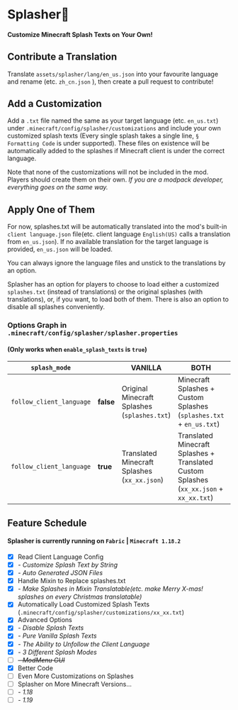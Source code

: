 # Splasher🧨

#### Customize Minecraft Splash Texts on Your Own!

## Contribute a Translation

Translate `assets/splasher/lang/en_us.json` into your favourite language and rename (etc. `zh_cn.json` ), then create a pull request to contribute!

## Add a Customization

Add a `.txt` file named the same as your target language (etc. `en_us.txt`) under `.minecraft/config/splasher/customizations` and include your own customized splash texts (Every single splash takes a single line, `§ Formatting Code` is under supported).
These files on existence will be automatically added to the splashes if Minecraft client is under the correct language.

Note that none of the customizations will not be included in the mod. Players should create them on their own.
*If you are a modpack developer, everything goes on the same way.*

## Apply One of Them

For now, splashes.txt will be automatically translated into the mod's built-in `client language.json` file(etc. client language `English(US)` calls a translation from `en_us.json`). 
If no available translation for the target language is provided, `en_us.json` will be loaded.

You can always ignore the language files and unstick to the translations by an option.

Splasher has an option for players to choose to load either a customized `splashes.txt` (instead of translations) or the original splashes (with translations), or, if you want, to load both of them.
There is also an option to disable all splashes conveniently.

### Options Graph in `.minecraft/config/splasher/splasher.properties`

#### (Only works when `enable_splash_texts` is `true`)

| `splash_mode`            |           | VANILLA                                      | BOTH                                                                                    | CUSTOM                                   |
|--------------------------|-----------|----------------------------------------------|-----------------------------------------------------------------------------------------|------------------------------------------|
| `follow_client_language` | **false** | Original Minecraft Splashes (`splashes.txt`) | Minecraft Splashes + Custom Splashes (`splashes.txt` + `en_us.txt`)                     | Original Custom Splashes (`en_us.txt`)   |
| `follow_client_language` | **true**  | Translated Minecraft Splashes (`xx_xx.json`) | Translated Minecraft Splashes + Translated Custom Splashes (`xx_xx.json` + `xx_xx.txt`) | Translated Custom Splashes (`xx_xx.txt`) |


## Feature Schedule

#### Splasher is currently running on `Fabric` | `Minecraft 1.18.2`

- [X] Read Client Language Config
- [X] *- Customize Splash Text by String*
- [X] *- Auto Generated JSON Files*
- [X] Handle Mixin to Replace splashes.txt
- [X] *- Make Splashes in Mixin Translatable(etc. make Merry X-mas! splashes on every Christmas translatable)*
- [X] Automatically Load Customized Splash Texts (`.minecraft/config/splasher/customizations/xx_xx.txt`)
- [X] Advanced Options
- [X] *- Disable Splash Texts*
- [X] *- Pure Vanilla Splash Texts*
- [X] *- The Ability to Unfollow the Client Language*
- [X] *- 3 Different Splash Modes*
- [ ] ~~*- ModMenu GUI*~~
- [X] Better Code
- [ ] Even More Customizations on Splashes
- [ ] Splasher on More Minecraft Versions...
- [ ] *- 1.18*
- [ ] *- 1.19*